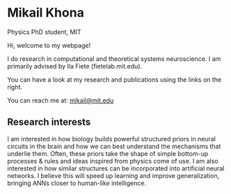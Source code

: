# Mikail Khona
Physics PhD student, MIT

Hi, welcome to my webpage!

I do research in computational and theoretical systems neuroscience. I am primarily advised by Ila Fiete (fietelab.mit.edu).

You can have a look at my research and publications using the links on the right.

You can reach me at: mikail@mit.edu

## Research interests
I am interested in how biology builds powerful structured priors in neural circuits in the brain and how we can best understand the mechanisms that underlie them. Often, these priors take the shape of simple bottom-up processes & rules and ideas inspired from physics come of use. I am also interested in how similar structures can be incorporated into artificial neural networks. I believe this will speed up learning and improve generalization, bringing ANNs closer to human-like intelligence.





